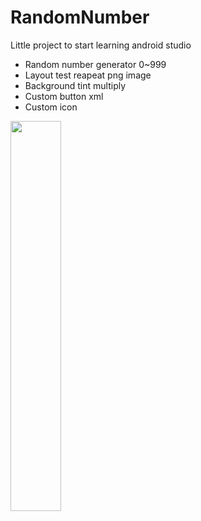 # RandomNumber
Little project to start learning android studio
- Random number generator 0~999
- Layout test reapeat png image
- Background tint multiply
- Custom button xml
- Custom icon


<img src="https://i.ibb.co/YNMQB9V/Whats-App-Image-2020-01-13-at-10-58-02-AM.jpg" width="40%" height="40%">
